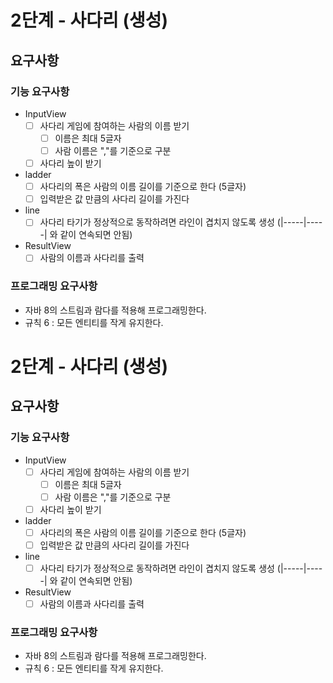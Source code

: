 # 2단계 - 사다리 (생성)

## 요구사항

### 기능 요구사항

* InputView
  - [ ] 사다리 게임에 참여하는 사람의 이름 받기
    - [ ] 이름은 최대 5글자
    - [ ] 사람 이름은 ","를 기준으로 구분
  - [ ] 사다리 높이 받기
* ladder
  - [ ] 사다리의 폭은 사람의 이름 길이를 기준으로 한다 (5글자)
  - [ ] 입력받은 값 만큼의 사다리 길이를 가진다 
* line
  - [ ] 사다리 타기가 정상적으로 동작하려면 라인이 겹치지 않도록 생성  (|-----|-----| 와 같이 연속되면 안됨)
* ResultView
  - [ ] 사람의 이름과 사다리를 출력

### 프로그래밍 요구사항

  - 자바 8의 스트림과 람다를 적용해 프로그래밍한다.
  - 규칙 6 : 모든 엔티티를 작게 유지한다.

# 2단계 - 사다리 (생성)

## 요구사항

### 기능 요구사항

* InputView
  - [ ] 사다리 게임에 참여하는 사람의 이름 받기
    - [ ] 이름은 최대 5글자
    - [ ] 사람 이름은 ","를 기준으로 구분
  - [ ] 사다리 높이 받기
* ladder
  - [ ] 사다리의 폭은 사람의 이름 길이를 기준으로 한다 (5글자)
  - [ ] 입력받은 값 만큼의 사다리 길이를 가진다 
* line
  - [ ] 사다리 타기가 정상적으로 동작하려면 라인이 겹치지 않도록 생성  (|-----|-----| 와 같이 연속되면 안됨)
* ResultView
  - [ ] 사람의 이름과 사다리를 출력

### 프로그래밍 요구사항

  - 자바 8의 스트림과 람다를 적용해 프로그래밍한다.
  - 규칙 6 : 모든 엔티티를 작게 유지한다.

